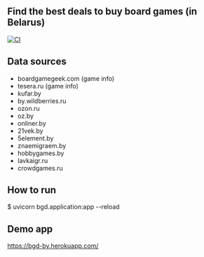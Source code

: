 ## Find the best deals to buy board games (in Belarus)

[![CI](https://github.com/ar0ne/bg_deal/actions/workflows/action.yml/badge.svg)](https://github.com/ar0ne/bg_deal/actions/workflows/action.yml)


## Data sources

 - boardgamegeek.com (game info)
 - tesera.ru (game info)
 - kufar.by
 - by.wildberries.ru
 - ozon.ru
 - oz.by
 - onliner.by
 - 21vek.by
 - 5element.by
 - znaemigraem.by
 - hobbygames.by
 - lavkaigr.ru
 - crowdgames.ru


## How to run

$ uvicorn bgd.application:app --reload

## Demo app

https://bgd-by.herokuapp.com/
